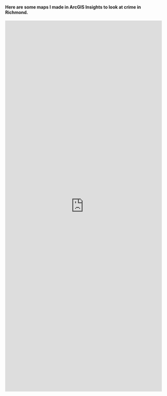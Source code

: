 #### Here are some maps I made in ArcGIS Insights to look at crime in Richmond.

<iframe src="https://insights.arcgis.com/#/embed/0e4c53c5923948dfbe59b577174f6f0a" width="100%" height=1190 frameborder="0"></iframe>
